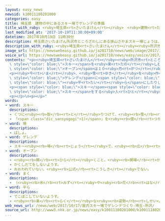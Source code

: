 ```yaml
---
layout: easy_news
newsid: k10011180201000
categories: easy
title: 埼玉県　建物の中にあるスキー場でゲレンデの準備
title_with_ruby: <ruby>埼玉県<rt>さいたまけん</rt></ruby>　<ruby>建物<rt>たてもの</rt></ruby>の<ruby>中<rt>なか</rt></ruby>にあるスキー<ruby>場<rt>じょう</rt></ruby>でゲレンデの<ruby>準備<rt>じゅんび</rt></ruby>
last_modified_at: '2017-10-19T11:30:00+09:00'
datetime: 2017年10月19日 11時30分
description: 埼玉県さいたまけん所沢市ところざわしにある狭山さやまスキー場じょうは、建物たてものの中なかでスキーを楽たのしむことができる所ところです。
description_with_ruby: <ruby>埼玉県<rt>さいたまけん</rt></ruby><ruby>所沢市<rt>ところざわし</rt></ruby>にある<ruby>狭山<rt>さやま</rt></ruby>スキー<ruby>場<rt>じょう</rt></ruby>は、<ruby>建物<rt>たてもの</rt></ruby>の<ruby>中<rt>なか</rt></ruby>でスキーを<ruby>楽<rt>たの</rt></ruby>しむことができる<ruby>所<rt>ところ</rt></ruby>です。
image_url: https://newswebeasy.github.io/ja201710/news/web/image/2017/10/19/k10011180201000.jpg
voice_url: https://newswebeasy.github.io/ja201710/news/easy/voice/2017/10/19/k10011180201000.mp3
contents: "<p><ruby>埼玉県<rt>さいたまけん</rt></ruby><ruby>所沢市<rt>ところざわし</rt></ruby>にある<ruby>狭山<rt>さやま</rt></ruby>スキー<ruby>場<rt>じょう</rt></ruby>は、<ruby>建物<rt>たてもの</rt></ruby>の<ruby>中<rt>なか</rt></ruby>で<span\
  \ style=\"color: blue;\">スキー</span>を<ruby>楽<rt>たの</rt></ruby>しむことができる<ruby>所<rt>ところ</rt></ruby>です。<ruby>雪<rt>ゆき</rt></ruby>は<ruby>機械<rt>きかい</rt></ruby>で<ruby>作<rt>つく</rt></ruby>ります。<ruby>今年<rt>ことし</rt></ruby>の<span\
  \ style=\"color: blue;\">オープン</span>は１０<ruby>月<rt>がつ</rt></ruby>２１<ruby>日<rt>にち</rt></ruby>です。</p>\n\
  <p><ruby>今<rt>いま</rt></ruby>、<ruby>雪<rt>ゆき</rt></ruby>を<ruby>作<rt>つく</rt></ruby>って<span\
  \ style=\"color: blue;\">ゲレンデ</span>に<span style=\"color: blue;\">まい</span>たり、<ruby>特別<rt>とくべつ</rt></ruby>な<ruby>車<rt>くるま</rt></ruby>を<ruby>使<rt>つか</rt></ruby>って<ruby>雪<rt>ゆき</rt></ruby>を<span\
  \ style=\"color: blue;\"><ruby>平<rt>たい</rt></ruby>ら</span>にしたりしています。<ruby>雪<rt>ゆき</rt></ruby>の<ruby>深<rt>ふか</rt></ruby>さは７０ｃｍにする<ruby>予定<rt>よてい</rt></ruby>です。</p>\n\
  <p><span style=\"color: blue;\">スキー</span><span style=\"color: blue;\"><ruby>場<rt>じょう</rt></ruby></span>の<ruby>人<rt>ひと</rt></ruby>は「<ruby>初<rt>はじ</rt></ruby>めて<span\
  \ style=\"color: blue;\">スキー</span>をする<ruby>人<rt>ひと</rt></ruby>や<ruby>子<rt>こ</rt></ruby>どもたちも<ruby>安心<rt>あんしん</rt></ruby>して<ruby>滑<rt>すべ</rt></ruby>ることができるように<ruby>準備<rt>じゅんび</rt></ruby>します」と<ruby>話<rt>はな</rt></ruby>していました。</p>\n\
  <p></p>\n<p></p>"
words:
- word: スキー
  descriptions:
  - くつに<ruby><rb>取</rb><rt>と</rt></ruby>りつけて、<ruby><rb>雪</rb><rt>ゆき</rt></ruby>の<ruby><rb>上</rb><rt>うえ</rt></ruby>をすべる<ruby><rb>細長</rb><rt>ほそなが</rt></ruby>い<ruby><rb>板</rb><rt>いた</rt></ruby>。
  - 「<span class="dic_sansyogogi">1)</span>」を<ruby><rb>使</rb><rt>つか</rt></ruby>って<ruby><rb>雪</rb><rt>ゆき</rt></ruby>の<ruby><rb>上</rb><rt>うえ</rt></ruby>をすべるスポーツ。
- word: 場
  descriptions:
  - ばしょ。
- word: ゲレンデ
  descriptions:
  - スキー<ruby><rb>場</rb><rt>じょう</rt></ruby>で、<ruby><rb>広</rb><rt>ひろ</rt></ruby>い<ruby><rb>斜面</rb><rt>しゃめん</rt></ruby>となっている<ruby><rb>所</rb><rt>ところ</rt></ruby>。
- word: オープン
  descriptions:
  - <ruby><rb>開</rb><rt>ひら</rt></ruby>くこと。<ruby><rb>開場</rb><rt>かいじょう</rt></ruby>。
  - かくしだてをしないようす。
  - おおわれていない。<ruby><rb>公式</rb><rt>こうしき</rt></ruby>でない。
- word: まく
  descriptions:
  - （<ruby><rb>水</rb><rt>みず</rt></ruby>や<ruby><rb>花</rb><rt>はな</rt></ruby>びらなどを）<ruby><rb>散</rb><rt>ち</rt></ruby>らす。
- word: 平ら
  descriptions:
  - でこぼこしていないようす。
  - <ruby><rb>楽</rb><rt>らく</rt></ruby>な<ruby><rb>姿勢</rb><rt>しせい</rt></ruby>ですわるようす。
web_news_url: /news/web/2017/10/17/屋内スキー場でゲレンデづくり-埼玉-所沢/
source_url: http://www3.nhk.or.jp/news/easy/k10011180201000/k10011180201000.html
...
```

